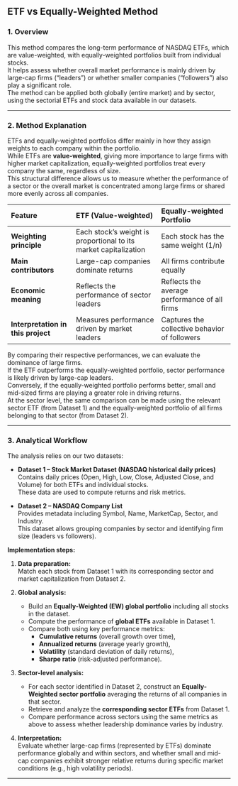 ## ETF vs Equally-Weighted Method

### 1. Overview
This method compares the long-term performance of NASDAQ ETFs, which are value-weighted, with equally-weighted portfolios built from individual stocks.  
It helps assess whether overall market performance is mainly driven by large-cap firms (“leaders”) or whether smaller companies (“followers”) also play a significant role.  
The method can be applied both globally (entire market) and by sector, using the sectorial ETFs and stock data available in our datasets.

---

### 2. Method Explanation

ETFs and equally-weighted portfolios differ mainly in how they assign weights to each company within the portfolio.  
While ETFs are **value-weighted**, giving more importance to large firms with higher market capitalization, equally-weighted portfolios treat every company the same, regardless of size.  
This structural difference allows us to measure whether the performance of a sector or the overall market is concentrated among large firms or shared more evenly across all companies.

| Feature | ETF (Value-weighted) | Equally-weighted Portfolio |
|:--|:--|:--|
| **Weighting principle** | Each stock’s weight is proportional to its market capitalization | Each stock has the same weight (1/n) |
| **Main contributors** | Large-cap companies dominate returns | All firms contribute equally |
| **Economic meaning** | Reflects the performance of sector leaders | Reflects the average performance of all firms |
| **Interpretation in this project** | Measures performance driven by market leaders | Captures the collective behavior of followers |

By comparing their respective performances, we can evaluate the dominance of large firms.  
If the ETF outperforms the equally-weighted portfolio, sector performance is likely driven by large-cap leaders.  
Conversely, if the equally-weighted portfolio performs better, small and mid-sized firms are playing a greater role in driving returns.  
At the sector level, the same comparison can be made using the relevant sector ETF (from Dataset 1) and the equally-weighted portfolio of all firms belonging to that sector (from Dataset 2).

---

### 3. Analytical Workflow

The analysis relies on our two datasets:

- **Dataset 1 – Stock Market Dataset (NASDAQ historical daily prices)**  
  Contains daily prices (Open, High, Low, Close, Adjusted Close, and Volume) for both ETFs and individual stocks.  
  These data are used to compute returns and risk metrics.

- **Dataset 2 – NASDAQ Company List**  
  Provides metadata including Symbol, Name, MarketCap, Sector, and Industry.  
  This dataset allows grouping companies by sector and identifying firm size (leaders vs followers).

**Implementation steps:**

1. **Data preparation:**  
   Match each stock from Dataset 1 with its corresponding sector and market capitalization from Dataset 2.

2. **Global analysis:**  
   - Build an **Equally-Weighted (EW) global portfolio** including all stocks in the dataset.  
   - Compute the performance of **global ETFs** available in Dataset 1.  
   - Compare both using key performance metrics:  
     - **Cumulative returns** (overall growth over time),  
     - **Annualized returns** (average yearly growth),  
     - **Volatility** (standard deviation of daily returns),  
     - **Sharpe ratio** (risk-adjusted performance).  

3. **Sector-level analysis:**  
   - For each sector identified in Dataset 2, construct an **Equally-Weighted sector portfolio** averaging the returns of all companies in that sector.  
   - Retrieve and analyze the **corresponding sector ETFs** from Dataset 1.  
   - Compare performance across sectors using the same metrics as above to assess whether leadership dominance varies by industry.

4. **Interpretation:**  
   Evaluate whether large-cap firms (represented by ETFs) dominate performance globally and within sectors, and whether small and mid-cap companies exhibit stronger relative returns during specific market conditions (e.g., high volatility periods).

---
